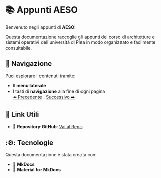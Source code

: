 # :books: Appunti AESO

Benvenuto negli appunti di **AESO**!

Questa documentazione raccoglie gli appunti del corso di architetture e sistemi operativi dell'università di Pisa in modo organizzato e facilmente consultabile.

## :rocket: Navigazione

Puoi esplorare i contenuti tramite:

- Il **menu laterale**
- I tasti di **navigazione** alla fine di ogni pagina  
  [:arrow_left: Precedente](index.md) | [Successivo :arrow_right:](01_introduzione.md)

## :link: Link Utili

- :pushpin: **Repository GitHub**: [Vai al Repo](https://github.com/firi0n/appunti-AESO)

## ::gear:: Tecnologie

Questa documentazione è stata creata con:

- :memo: **MkDocs**
- :art: **Material for MkDocs**
